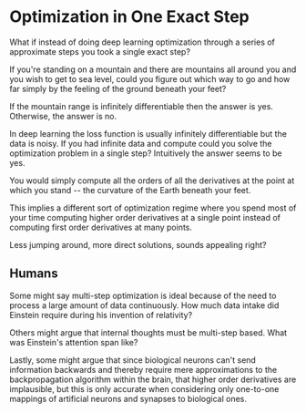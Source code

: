 # Optimization in One Exact Step

What if instead of doing deep learning optimization through a series of approximate steps you took a single exact step?

If you're standing on a mountain and there are mountains all around you and you wish to get to sea level, could you figure out which way to go and how far simply by the feeling of the ground beneath your feet?

If the mountain range is infinitely differentiable then the answer is yes. Otherwise, the answer is no.

In deep learning the loss function is usually infinitely differentiable but the data is noisy. If you had infinite data and compute could you solve the optimization problem in a single step? Intuitively the answer seems to be yes.

You would simply compute all the orders of all the derivatives at the point at which you stand -- the curvature of the Earth beneath your feet.

This implies a different sort of optimization regime where you spend most of your time computing higher order derivatives at a single point instead of computing first order derivatives at many points.

Less jumping around, more direct solutions, sounds appealing right?

## Humans

Some might say multi-step optimization is ideal because of the need to process a large amount of data continuously. How much data intake did Einstein require during his invention of relativity?

Others might argue that internal thoughts must be multi-step based. What was Einstein's attention span like?

Lastly, some might argue that since biological neurons can't send information backwards and thereby require mere approximations to the backpropagation algorithm within the brain, that higher order derivatives are implausible, but this is only accurate when considering only one-to-one mappings of artificial neurons and synapses to biological ones.

